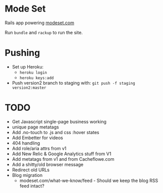 Mode Set
========

Rails app powering [modeset.com](http://www.modeset.com/)

Run `bundle` and `rackup` to run the site.

Pushing
========

* Set up Heroku:
  * `heroku login`
  * `heroku keys:add`
* Push version2 branch to staging with: `git push -f staging version2:master`


TODO
========

* Get Javascript single-page business working
* unique page metatags
* Add .no-touch to .js and css :hover states
* Add Embetter for videos
* 404 handling
* Add role/aria attrs from v1
* Add New Relic & Google Analytics stuff from V1
* Add metatags from v1 and from Cacheflowe.com
* Add a shitty/old browser message
* Redirect old URLs
* Blog migration
  * modeset.com/what-we-know/feed - Should we keep the blog RSS feed intact?
